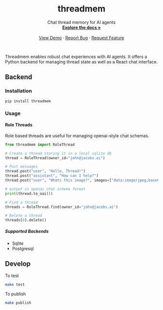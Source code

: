<!-- PROJECT LOGO -->
<br />
<p align="center">
  <!-- <a href="https://github.com/agentsea/skillpacks">
    <img src="https://project-logo.png" alt="Logo" width="80">
  </a> -->

  <h1 align="center">threadmem</h1>

  <p align="center">
    Chat thread memory for AI agents
    <br />
    <a href="https://github.com/agentsea/threadmem"><strong>Explore the docs »</strong></a>
    <br />
    <br />
    <a href="https://github.com/agentsea/threadmem">View Demo</a>
    ·
    <a href="https://github.com/agentsea/threadmem/issues">Report Bug</a>
    ·
    <a href="https://github.com/agentsea/threadmem/issues">Request Feature</a>
  </p>
  <br>
</p>

Threadmem enables robust chat experiences with AI agents. It offers a Python backend for managing thread state as well as a React chat interface.

## Backend

### Installation

```
pip install threadmem
```

### Usage

#### Role Threads

Role based threads are useful for managing openai-style chat schemas.

```python
from threadmem import RoleThread

# Create a thread storing it in a local sqlite db
thread = RoleThread(owner_id="john@jacobs.ai")

# Post messages
thread.post("user", "Hello, Thread!")
thread.post("assistant", "How can I help?")
thread.post("user", "Whats this image?", images=["data:image/jpeg;base64,..."])

# output in openai chat schema format
print(thread.to_oai())

# Find a thread
threads = RoleThread.find(owner_id="john@jacobs.ai")

# Delete a thread
threads[0].delete()
```

##### Supported Backends

- Sqlite
- Postgresql

## Develop

To test

```sh
make test
```

To publish

```sh
make publish
```
